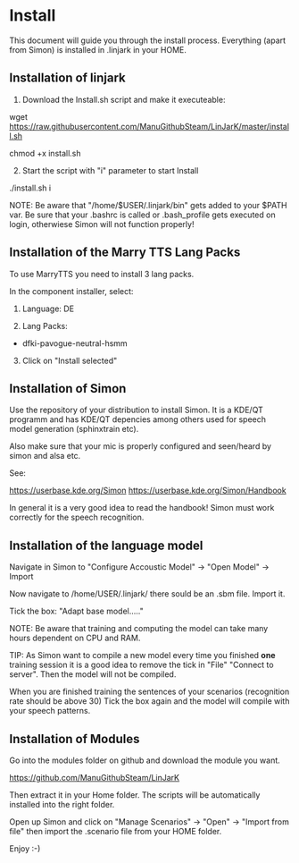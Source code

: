 Install
========

This document will guide you through the install process. Everything (apart from Simon) is installed in .linjark in your HOME.

Installation of linjark
------------------------

1. Download the Install.sh script and make it executeable:

wget https://raw.githubusercontent.com/ManuGithubSteam/LinJarK/master/install.sh

chmod +x install.sh

2. Start the script with "i" parameter to start Install

./install.sh i

NOTE: Be aware that "/home/$USER/.linjark/bin" gets added to your $PATH var. Be sure that your .bashrc is called or .bash_profile gets executed on login, otherwiese Simon will not function properly!


Installation of the Marry TTS Lang Packs
----------------------------------------

To use MarryTTS you need to install 3 lang packs.

In the component installer, select:

1. Language: DE

2. Lang Packs:

 - dfki-pavogue-neutral-hsmm
 
3. Click on "Install selected"

Installation of Simon
----------------------

Use the repository of your distribution to install Simon. It is a KDE/QT programm and has KDE/QT depencies among others used for speech model generation (sphinxtrain etc). 

Also make sure that your mic is properly configured and seen/heard by simon and alsa etc.

See: 

https://userbase.kde.org/Simon
https://userbase.kde.org/Simon/Handbook

In general it is a very good idea to read the handbook! Simon must work correctly for the speech recognition. 


Installation of the language model
-----------------------------------

Navigate in Simon to "Configure Accoustic Model" -> "Open Model" -> Import

Now navigate to /home/USER/.linjark/ there sould be an .sbm file. Import it.

Tick the box: "Adapt base model....."

NOTE: Be aware that training and computing the model can take many hours dependent on CPU and RAM.

TIP: As Simon want to compile a new model every time you finished __one__ training session it is a good idea to remove the tick in "File" "Connect to server". Then the model will not be compiled. 

When you are finished training the sentences of your scenarios (recognition rate should be above 30)
Tick the box again and the model will compile with your speech patterns.


Installation of Modules
------------------------

Go into the modules folder on github and download the module you want.

https://github.com/ManuGithubSteam/LinJarK

Then extract it in your Home folder. The scripts will be automatically installed into the right folder.

Open up Simon and click on "Manage Scenarios" -> "Open" -> "Import from file" then import the .scenario file from your HOME folder.

Enjoy :-)